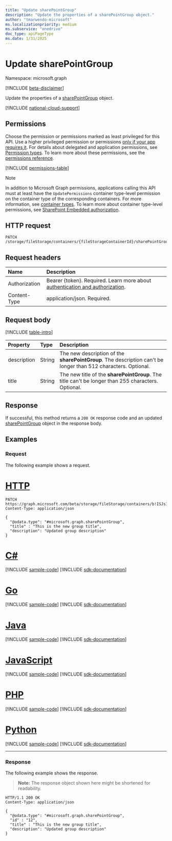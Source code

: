 ```yaml
---
title: "Update sharePointGroup"
description: "Update the properties of a sharePointGroup object."
author: "tmarwendo-microsoft"
ms.localizationpriority: medium
ms.subservice: "onedrive"
doc_type: apiPageType
ms.date: 1/31/2025
---
```


# Update sharePointGroup

Namespace: microsoft.graph

[!INCLUDE [beta-disclaimer](../../includes/beta-disclaimer.md)]

Update the properties of a [sharePointGroup](../resources/sharepointgroup.md) object.

[!INCLUDE [national-cloud-support](../../includes/global-only.md)]

## Permissions

Choose the permission or permissions marked as least privileged for this API. Use a higher privileged permission or permissions [only if your app requires it](/graph/permissions-overview#best-practices-for-using-microsoft-graph-permissions). For details about delegated and application permissions, see [Permission types](/graph/permissions-overview#permission-types). To learn more about these permissions, see the [permissions reference](/graph/permissions-reference).

<!-- { "blockType": "permissions", "name": "sharepointgroup_update" } -->
[!INCLUDE [permissions-table](../includes/permissions/sharepointgroup-update-permissions.md)]

> [!NOTE]
> In addition to Microsoft Graph permissions, applications calling this API must at least have the `UpdatePermissions` container type-level permission on the container type of the corresponding containers. For more information, see [container types](/sharepoint/dev/embedded/concepts/app-concepts/containertypes). To learn more about container type-level permissions, see [SharePoint Embedded authorization](/sharepoint/dev/embedded/concepts/app-concepts/auth#authorization).

## HTTP request

<!-- {
  "blockType": "ignored"
}
-->
```http
PATCH /storage/fileStorage/containers/{fileStorageContainerId}/sharePointGroups/{sharePointGroupId}
```

## Request headers

|Name|Description|
|:---|:---|
|Authorization|Bearer {token}. Required. Learn more about [authentication and authorization](/graph/auth/auth-concepts).|
|Content-Type|application/json. Required.|

## Request body

[!INCLUDE [table-intro](../../includes/update-property-table-intro.md)]

|Property|Type|Description|
|:---|:---|:---|
|description|String|The new description of the **sharePointGroup**. The description can't be longer than 512 characters. Optional.|
|title|String|The new title of the **sharePointGroup**. The title can't be longer than 255 characters. Optional.|

## Response

If successful, this method returns a `200 OK` response code and an updated [sharePointGroup](../resources/sharepointgroup.md) object in the response body.

## Examples

### Request

The following example shows a request.

# [HTTP](#tab/http)
<!-- {
  "blockType": "request",
  "name": "update_sharePointGroup",
  "@odata.type": "microsoft.graph.sharePointGroup"
} -->
```http
PATCH https://graph.microsoft.com/beta/storage/fileStorage/containers/b!ISJs1WRro0y0EWgkUYcktDa0mE8zSlFEqFzqRn70Zwp1CEtDEBZgQICPkRbil_5Z/sharePointGroups/12
Content-Type: application/json

{
  "@odata.type": "#microsoft.graph.sharePointGroup",
  "title" : "This is the new group title",
  "description": "Updated group description"
}
```

# [C#](#tab/csharp)
[!INCLUDE [sample-code](../includes/snippets/csharp/update-sharepointgroup-csharp-snippets.md)]
[!INCLUDE [sdk-documentation](../includes/snippets/snippets-sdk-documentation-link.md)]

# [Go](#tab/go)
[!INCLUDE [sample-code](../includes/snippets/go/update-sharepointgroup-go-snippets.md)]
[!INCLUDE [sdk-documentation](../includes/snippets/snippets-sdk-documentation-link.md)]

# [Java](#tab/java)
[!INCLUDE [sample-code](../includes/snippets/java/update-sharepointgroup-java-snippets.md)]
[!INCLUDE [sdk-documentation](../includes/snippets/snippets-sdk-documentation-link.md)]

# [JavaScript](#tab/javascript)
[!INCLUDE [sample-code](../includes/snippets/javascript/update-sharepointgroup-javascript-snippets.md)]
[!INCLUDE [sdk-documentation](../includes/snippets/snippets-sdk-documentation-link.md)]

# [PHP](#tab/php)
[!INCLUDE [sample-code](../includes/snippets/php/update-sharepointgroup-php-snippets.md)]
[!INCLUDE [sdk-documentation](../includes/snippets/snippets-sdk-documentation-link.md)]

# [Python](#tab/python)
[!INCLUDE [sample-code](../includes/snippets/python/update-sharepointgroup-python-snippets.md)]
[!INCLUDE [sdk-documentation](../includes/snippets/snippets-sdk-documentation-link.md)]

---

### Response

The following example shows the response.

>**Note:** The response object shown here might be shortened for readability.
<!-- {
  "blockType": "response",
  "truncated": true,
  "@odata.type": "microsoft.graph.sharePointGroup"
} -->
```http
HTTP/1.1 200 OK
Content-Type: application/json

{
  "@odata.type": "#microsoft.graph.sharePointGroup",
  "id" : "12",
  "title" : "This is the new group title",
  "description": "Updated group description"
}
```
